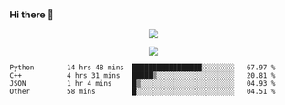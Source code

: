 ### Hi there 👋

<!--
**SuuTTT/SuuTTT** is a ✨ _special_ ✨ repository because its `README.md` (this file) appears on your GitHub profile.

Here are some ideas to get you started:

- 🔭 I’m currently working on ...
- 🌱 I’m currently learning ...
- 👯 I’m looking to collaborate on ...
- 🤔 I’m looking for help with ...
- 💬 Ask me about ...
- 📫 How to reach me: ...
- 😄 Pronouns: ...
- ⚡ Fun fact: ...
-->

<div align='center'>
    <p align='center'>
        <img src='https://github-readme-stats.vercel.app/api?line_height=27&username=SuuTTT&show_icons=true&theme=solarized-light'/>
    </p>
</div>    
<div align='center'>  
    <p align='center'>
        <img src='https://github-readme-stats.vercel.app/api/wakatime?username=SuuTTT&theme=solarized-light'/>
    </p>
    
</div>  

<!--START_SECTION:waka-->

```text
Python        14 hrs 48 mins  █████████████████░░░░░░░░   67.97 %
C++           4 hrs 31 mins   █████▒░░░░░░░░░░░░░░░░░░░   20.81 %
JSON          1 hr 4 mins     █▒░░░░░░░░░░░░░░░░░░░░░░░   04.93 %
Other         58 mins         █░░░░░░░░░░░░░░░░░░░░░░░░   04.51 %
```

<!--END_SECTION:waka-->
